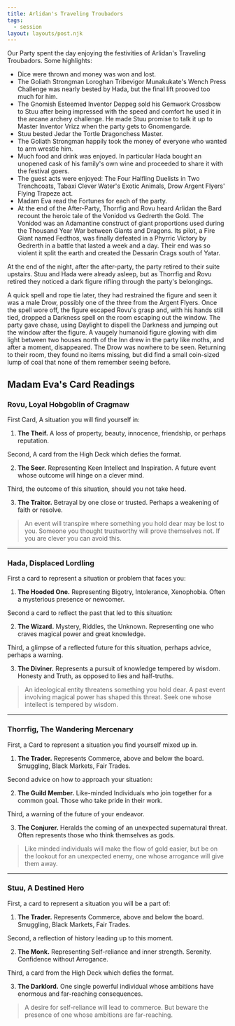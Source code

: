 ```yaml
---
title: Arlidan's Traveling Troubadors
tags:
  - session
layout: layouts/post.njk
---
```


Our Party spent the day enjoying the festivities of Arlidan's Traveling Troubadors. Some highlights:
- Dice were thrown and money was won and lost.
- The Goliath Strongman Loroghan Tribevigor Munakukate's Wench Press Challenge was nearly bested by Hada, but the final lift prooved too much for him.
- The Gnomish Esteemed Inventor Deppeg sold his Gemwork Crossbow to Stuu after being impressed with the speed and comfort he used it in the arcane archery challenge. He made Stuu promise to talk it up to Master Inventor Vrizz when the party gets to Gnomengarde.
- Stuu bested Jedar the Tortle Dragonchess Master.
- The Goliath Strongman happily took the money of everyone who wanted to arm wrestle him.
- Much food and drink was enjoyed. In particular Hada bought an unopened cask of his family's own wine and proceeded to share it with the festival goers.
- The guest acts were enjoyed: The Four Halfling Duelists in Two Trenchcoats, Tabaxi Clever Water's Exotic Animals, Drow Argent Flyers' Flying Trapeze act.
- Madam Eva read the Fortunes for each of the party.
- At the end of the After-Party, Thorrfig and Rovu heard Arlidan the Bard recount the heroic tale of the Vonidod vs Gedrerth the Gold. The Vonidod was an Adamantine construct of giant proportions used during the Thousand Year War between Giants and Dragons. Its pilot, a Fire Giant named Fedthos, was finally defeated in a Phyrric Victory by Gedrerth in a battle that lasted a week and a day. Their end was so violent it split the earth and created the Dessarin Crags south of Yatar.

At the end of the night, after the after-party, the party retired to their suite upstairs. Stuu and Hada were already asleep, but as Thorrfig and Rovu retired they noticed a dark figure rifling through the party's belongings.

A quick spell and rope tie later, they had restrained the figure and seen it was a male Drow, possibly one of the three from the Argent Flyers. Once the spell wore off, the figure escaped Rovu's grasp and, with his hands still tied, dropped a Darkness spell on the room escaping out the window. The party gave chase, using Daylight to dispell the Darkness and jumping out the window after the figure. A vaugely humanoid figure glowing with dim light between two houses north of the Inn drew in the party like moths, and after a moment, disappeared. The Drow was nowhere to be seen. Returning to their room, they found no items missing, but did find a small coin-sized lump of coal that none of them remember seeing before.

## Madam Eva's Card Readings

### Rovu, Loyal Hobgoblin of Cragmaw

First Card, A situation you will find yourself in: 

1. **The Theif.** A loss of property, beauty, innocence, friendship, or perhaps reputation.

Second, A card from the High Deck which defies the format.

2. **The Seer.** Representing Keen Intellect and Inspiration. A future event whose outcome will hinge on a clever mind.

Third, the outcome of this situation, should you not take heed.

3. **The Traitor.** Betrayal by one close or trusted. Perhaps a weakening of faith or resolve.

> An event will transpire where something you hold dear may be lost to you. Someone you thought trustworthy will prove themselves not. If you are clever you can avoid this.


-----------------
### Hada, Displaced Lordling

First a card to represent a situation or problem that faces you:

1. **The Hooded One.** Representing Bigotry, Intolerance, Xenophobia. Often a mysterious presence or newcomer.

Second a card to reflect the past that led to this situation:

2. **The Wizard.** Mystery, Riddles, the Unknown. Representing one who craves magical power and great knowledge.

Third, a glimpse of a reflected future for this situation, perhaps advice, perhaps a warning.

3. **The Diviner.** Represents a pursuit of knowledge tempered by wisdom. Honesty and Truth, as opposed to lies and half-truths.


> An ideological entity threatens something you hold dear. A past event involving magical power has shaped this threat. Seek one whose intellect is tempered by wisdom.

-----------------
### Thorrfig, The Wandering Mercenary

First, a Card to represent a situation you find yourself mixed up in.

1. **The Trader.** Represents Commerce, above and below the board. Smuggling, Black Markets, Fair Trades.

Second advice on how to approach your situation:

2. **The Guild Member.** Like-minded Individuals who join together for a common goal. Those who take pride in their work.

Third, a warning of the future of your endeavor.

3. **The Conjurer.** Heralds the coming of an unexpected supernatural threat. Often represents those who think themselves as gods.

> Like minded individuals will make the flow of gold easier, but be on the lookout for an unexpected enemy, one whose arrogance will give them away.

--------------
### Stuu, A Destined Hero

First, a card to represent a situation you will be a part of:

1. **The Trader.**  Represents Commerce, above and below the board. Smuggling, Black Markets, Fair Trades.

Second, a reflection of history leading up to this moment.

2. **The Monk.** Representing Self-reliance and inner strength. Serenity. Confidence without Arrogance.

Third, a card from the High Deck which defies the format.

3. **The Darklord.** One single powerful individual whose ambitions have enormous and far-reaching consequences.

> A desire for self-reliance will lead to commerce. But beware the presence of one whose ambitions are far-reaching.